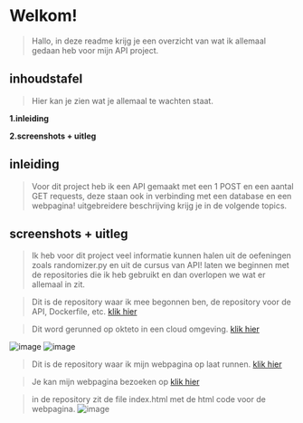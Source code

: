 ﻿# **Welkom!**
> Hallo, in deze readme krijg je een overzicht van wat ik allemaal gedaan heb voor mijn API project.
## **inhoudstafel**
> Hier kan je zien wat je allemaal te wachten staat.

**1.inleiding**

**2.screenshots + uitleg**
## inleiding
> Voor dit project heb ik een API gemaakt met een 1 POST en een aantal GET requests, deze staan ook in verbinding met een database en een webpagina! uitgebreidere beschrijving krijg je in de volgende topics.

## **screenshots + uitleg**
> Ik heb voor dit project veel informatie kunnen halen uit de oefeningen zoals randomizer.py en uit de cursus van API!
laten we beginnen met de repositories die ik heb gebruikt en dan overlopen we wat er allemaal in zit.

>Dit is de repository waar ik mee begonnen ben, de repository voor de API, Dockerfile, etc. [klik hier](https://github.com/TimoGoossens/python-api-test.git)

>Dit word gerunned op okteto in een cloud omgeving. [klik hier](https://api-service-timogoossens.cloud.okteto.net/)

![image](https://user-images.githubusercontent.com/91054406/202918244-4d767133-8b5b-432e-9846-09d41f1e1f46.png)
![image](https://user-images.githubusercontent.com/91054406/202918311-970e84b9-9d5d-47f6-a20d-d016f2a1d508.png)

>Dit is de repository waar ik mijn webpagina op laat runnen. [klik hier](https://github.com/TimoGoossens/TimoGoossens.github.io.git)

>Je kan mijn webpagina bezoeken op [klik hier](https://timogoossens.github.io/)

>in de repository zit de file index.html met de html code voor de webpagina.
![image](https://user-images.githubusercontent.com/91054406/202918780-1d725fb2-6561-4884-812a-673ae15da4c2.png)
